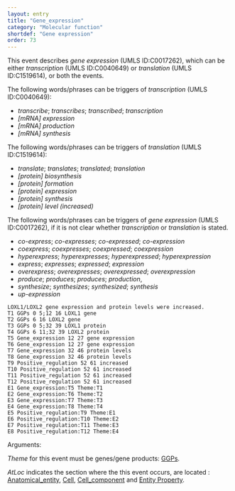 ```yaml
---
layout: entry
title: "Gene_expression"
category: "Molecular function"
shortdef: "Gene expression"
order: 73
---
```


<!---
This event is based on the <a href="http://www.nactem.ac.uk/meta-knowledge/">GENIA-Meta-knowledge corpus</a> at <a href="http://www.nactem.ac.uk/">NaCTeM</a>.
--->

This event describes *gene expression* (UMLS ID:C0017262), which can be either *transcription* (UMLS ID:C0040649) or *translation* (UMLS ID:C1519614), or both the events.

The following words/phrases can be triggers of *transcription*  (UMLS ID:C0040649):

- *transcribe*; *transcribes*; *transcribed*; *transcription*
- *[mRNA] expression*
- *[mRNA] production*
- *[mRNA] synthesis*

The following words/phrases can be triggers of *translation* (UMLS ID:C1519614):

- *translate*; *translates*; *translated*; *translation*
- *[protein] biosynthesis*
- *[protein] formation*
- *[protein] expression*
- *[protein] synthesis*
- *[protein] level (increased)*

The following words/phrases can be triggers of *gene expression* (UMLS ID:C0017262), if it is not clear whether *transcription* or *translation* is stated.

- *co-express*; *co-expresses*; *co-expressed*; *co-expression*
- *coexpress*; *coexpresses*; *coexpressed*; *coexpression*
- *hyperexpress*; *hyperexpresses*; *hyperexpressed*; *hyperexpression*
- *express*; *expresses*; *expressed*; *expression*
- *overexpress*; *overexpresses*; *overexpressed*; *overexpression*
- *produce*; *produces*; *produces*; *production*,
- *synthesize*; *synthesizes*; *synthesized*; *synthesis*
- *up-expression*

~~~ ann
LOXL1/LOXL2 gene expression and protein levels were increased.
T1 GGPs 0 5;12 16 LOXL1 gene
T2 GGPs 6 16 LOXL2 gene
T3 GGPs 0 5;32 39 LOXL1 protein
T4 GGPs 6 11;32 39 LOXL2 protein
T5 Gene_expression 12 27 gene expression
T6 Gene_expression 12 27 gene expression
T7 Gene_expression 32 46 protein levels
T8 Gene_expression 32 46 protein levels
T9 Positive_regulation 52 61 increased
T10 Positive_regulation 52 61 increased
T11 Positive_regulation 52 61 increased
T12 Positive_regulation 52 61 increased
E1 Gene_expression:T5 Theme:T1
E2 Gene_expression:T6 Theme:T2
E3 Gene_expression:T7 Theme:T3
E4 Gene_expression:T8 Theme:T4
E5 Positive_regulation:T9 Theme:E1
E6 Positive_regulation:T10 Theme:E2
E7 Positive_regulation:T11 Theme:E3
E8 Positive_regulation:T12 Theme:E4
~~~

Arguments:

*Theme* for this event must be genes/gene products: [GGPs]().

*AtLoc* indicates the section where the this event occurs, are located : [Anatomical_entity](), [Cell](), [Cell_component]() and [Entity Property]().

<!---
The *atLoc*, *fromLoc* and *toLoc* for this event must be [Subject](), [Anatomical_entity](), [Cell](), [Cell_component]() and [Entity Property]().

The other arguments, such as *Cause*, *Theme*, *Participant*, and *Product*, for this event can be any entities or events.
--->

<!--details-->



